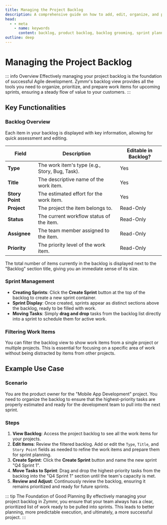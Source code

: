 ```yaml
---
title: Managing the Project Backlog
description: A comprehensive guide on how to add, edit, organize, and prioritize work items in the Zymmr project backlog.
head:
  - - meta
    - name: keywords
      content: backlog, product backlog, backlog grooming, sprint planning, zymmr
outline: deep
---
```


# Managing the Project Backlog

::: info Overview
Effectively managing your project backlog is the foundation of successful Agile development. Zymmr's backlog view provides all the tools you need to organize, prioritize, and prepare work items for upcoming sprints, ensuring a steady flow of value to your customers.
:::

## Key Functionalities

### Backlog Overview
Each item in your backlog is displayed with key information, allowing for quick assessment and editing.

| Field          | Description                                    | Editable in Backlog? |
| -------------- | ---------------------------------------------- | -------------------- |
| **Type**       | The work item's type (e.g., Story, Bug, Task). | Yes                  |
| **Title**      | The descriptive name of the work item.         | Yes                  |
| **Story Point**| The estimated effort for the work item.        | Yes                  |
| **Project**    | The project the item belongs to.               | Read-Only            |
| **Status**     | The current workflow status of the item.       | Read-Only            |
| **Assignee**   | The team member assigned to the item.          | Read-Only            |
| **Priority**   | The priority level of the work item.           | Read-Only            |

The total number of items currently in the backlog is displayed next to the "Backlog" section title, giving you an immediate sense of its size.

### Sprint Management
-   **Creating Sprints**: Click the **Create Sprint** button at the top of the backlog to create a new sprint container.
-   **Sprint Display**: Once created, sprints appear as distinct sections above the backlog, ready to be filled with work.
-   **Moving Tasks**: Simply **drag and drop** tasks from the backlog list directly into a sprint to schedule them for active work.

### Filtering Work Items
You can filter the backlog view to show work items from a single project or multiple projects. This is essential for focusing on a specific area of work without being distracted by items from other projects.

## Example Use Case

### Scenario
You are the product owner for the "Mobile App Development" project. You need to organize the backlog to ensure that the highest-priority tasks are properly estimated and ready for the development team to pull into the next sprint.

### Steps
1.  **View Backlog**: Access the project backlog to see all the work items for your projects.
2.  **Edit Items**: Review the filtered backlog. Add or edit the `Type`, `Title`, and `Story Point` fields as needed to refine the work items and prepare them for sprint planning.
3.  **Create Sprint**: Click the **Create Sprint** button and name the new sprint "Q4 Sprint 1".
4.  **Move Tasks to Sprint**: Drag and drop the highest-priority tasks from the backlog into the "Q4 Sprint 1" section until the team's capacity is met.
5.  **Review and Adjust**: Continuously review the backlog, ensuring it remains prioritized and ready for future sprints.

::: tip The Foundation of Good Planning
By effectively managing your project backlog in Zymmr, you ensure that your team always has a clear, prioritized list of work ready to be pulled into sprints. This leads to better planning, more predictable execution, and ultimately, a more successful project.
:::
